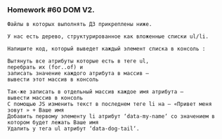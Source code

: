 ### Homework #60 DOM V2.
    Файлы в которых выполнять ДЗ прикреплены ниже. 

    У нас есть дерево, структурированное как вложенные списки ul/li.

    Напишите код, который выведет каждый элемент списка в консоль :

    Вытянуть все атрибуты которые есть в теге ul, 
    перебрать их (for..of) и 
    записать значение каждого атрибута в массив — 
    вывести этот массив в консоль
    
    Так-же записать в отдельный массив каждое имя атрибута — 
    вывести массив в консоль
    С помощью JS изменить текст в последнем теге li на — «Привет меня зовут » + Ваше имя
    Добавить первому элементу li атрибут ‘data-my-name‘ со значением в котором будет лежать Ваше имя
    Удалить у тега ul атрибут ‘data-dog-tail‘.